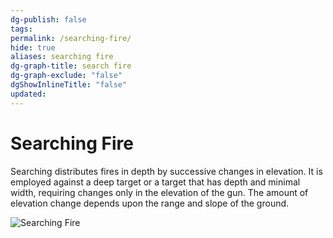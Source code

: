 ```yaml
---
dg-publish: false
tags: 
permalink: /searching-fire/
hide: true
aliases: searching fire
dg-graph-title: search fire
dg-graph-exclude: "false"
dgShowInlineTitle: "false"
updated:
---
```

# Searching Fire
Searching distributes fires in depth by successive changes in elevation. It is employed against a deep target or a target that has depth and minimal width, requiring changes only in the elevation of the gun. The amount of elevation change depends upon the range and slope of the ground.

![Searching Fire](/src/site/img/Pasted%20image%2020250404212507.png)